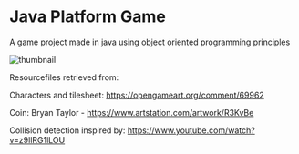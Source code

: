 # Java Platform Game
A game project made in java using object oriented programming principles

![thumbnail](https://raw.githubusercontent.com/Skraagen/TDT4100-Project-2021/main/thumbnail.PNG)

Resourcefiles retrieved from:

Characters and tilesheet: https://opengameart.org/comment/69962

Coin: Bryan Taylor - https://www.artstation.com/artwork/R3KvBe


Collision detection inspired by: https://www.youtube.com/watch?v=z9llRG1lLOU
